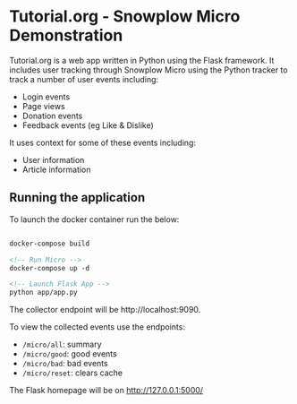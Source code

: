 # Tutorial.org - Snowplow Micro Demonstration
Tutorial.org is a web app written in Python using the Flask framework. It includes user tracking through Snowplow Micro using the Python tracker to track a number of user events including:

* Login events 
* Page views  
* Donation events
* Feedback events (eg Like & Dislike)

It uses context for some of these events including:
* User information
* Article information

## Running the application

To launch the docker container run the below:
```html

docker-compose build

<!-- Run Micro -->
docker-compose up -d

<!-- Launch Flask App -->
python app/app.py

```
  
The collector endpoint will be http://localhost:9090.

To view the collected events use the endpoints:

* `/micro/all`: summary
* `/micro/good`: good events
* `/micro/bad`: bad events
* `/micro/reset`: clears cache

The Flask homepage will be on http://127.0.0.1:5000/
